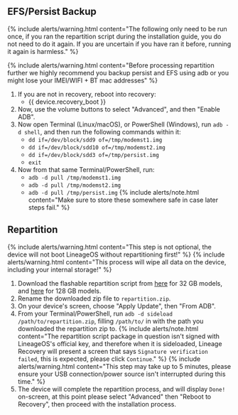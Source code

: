 ## EFS/Persist Backup

{% include alerts/warning.html content="The following only need to be run once, if you ran the repartition script during the installation guide, you do not need to do it again. If you are uncertain if you have ran it before, running it again is harmless." %}

{% include alerts/warning.html content="Before processing repartition further we highly recommend you backup persist and EFS using adb or you might lose your IMEI/WIFI + BT mac addresses" %}
1. If you are not in recovery, reboot into recovery:
    * {{ device.recovery_boot }}
2. Now, use the volume buttons to select "Advanced", and then "Enable ADB".
3. Now open Terminal (Linux/macOS), or PowerShell (Windows), run `adb -d shell`, and then run the following commands within it:
    - `dd if=/dev/block/sdd9 of=/tmp/modemst1.img`
    - `dd if=/dev/block/sdd10 of=/tmp/modemst2.img`
    - `dd if=/dev/block/sdd3 of=/tmp/persist.img`
    - `exit`
4. Now from that same Terminal/PowerShell, run:
    - `adb -d pull /tmp/modemst1.img`
    - `adb -d pull /tmp/modemst2.img`
    - `adb -d pull /tmp/persist.img`
{% include alerts/note.html content="Make sure to store these somewhere safe in case later steps fail." %}

## Repartition
{% include alerts/warning.html content="This step is not optional, the device will not boot LineageOS without repartitioning first!" %}
{% include alerts/warning.html content="This process will wipe all data on the device, including your internal storage!" %}
1. Download the flashable repartition script from [here](https://download.ods.ninja/Android/firmware/m1s1/repartition-ogpixel-32gb.zip) for 32 GB models, and [here](https://download.ods.ninja/Android/firmware/m1s1/repartition-ogpixel-128gb.zip) for 128 GB models.
2. Rename the downloaded zip file to `repartition.zip`.
3. On your device's screen, choose "Apply Update", then "From ADB".
4. From your Terminal/PowerShell, run `adb -d sideload /path/to/repartition.zip`, filling `/path/to/` in with the path you downloaded the repartition zip to.
    {% include alerts/note.html content="The repartition script package in question isn't signed with LineageOS's official key, and therefore when it is sideloaded, Lineage Recovery will present a screen that says `Signature verification failed`, this is expected, please click `Continue`." %}
    {% include alerts/warning.html content="This step may take up to 5 minutes, please ensure your USB connection/power source isn't interrupted during this time." %}
5. The device will complete the repartition process, and will display `Done!` on-screen, at this point please select "Advanced" then "Reboot to Recovery", then proceed with the installation process. 
